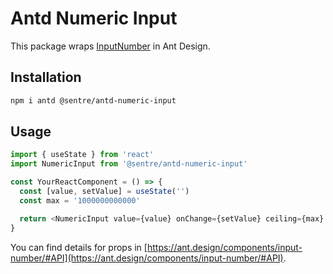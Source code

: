 # Antd Numeric Input

This package wraps [InputNumber](https://ant.design/components/input-number/) in Ant Design.

## Installation

```bash
npm i antd @sentre/antd-numeric-input
```

## Usage

```ts
import { useState } from 'react'
import NumericInput from '@sentre/antd-numeric-input'

const YourReactComponent = () => {
  const [value, setValue] = useState('')
  const max = '1000000000000'

  return <NumericInput value={value} onChange={setValue} ceiling={max} />
}
```

You can find details for props in [https://ant.design/components/input-number/#API](https://ant.design/components/input-number/#API).
